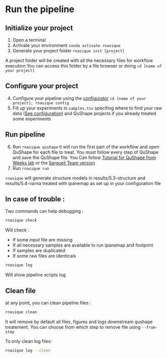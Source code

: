 # Run the pipeline


## Initialize your project

1. Open a terminal
2. Activate your environment `conda activate rnasique`
3. Generate your project folder `rnasique init [project]`

A project folder will be created with all the necessary files for workflow execution
You can access this folder by a file browser or doing `cd [name of your project]`


## Configure your project

4. Configure your pipeline using the [configurator](configuration)  `cd [name of your project]; rnasique config` 
5. Fill up your experiments in `samples.tsv` specifing where to find your raw data ([See configuration](configuration))
   and QuShape projects if you already treated some experiments

## Run pipeline

6. Run `rnasique qushape` it will run the first part of the workflow and open QuShape
   for each file to treat. You must follow every step of QuShape
   and save the QuShape file. You Can follow [Tutorial for QuShape from Weeks
   lab](QuShape_Tutorial.pdf) or the [Sargueil Team version]()
7. Run `rnasique run`

`rnasique` will generate structure models in results/5.3-structure and results/5.4-varna treated
with ipanemap as set up in your configuration file

## In case of trouble :

Two commands can help debugging :

```bash
rnasique check
```
Will check :
- If some input file are missing
- If all necessary samples are available to run ipanemap and footprint
- If samples are duplicated
- If some raw files are identicals

```bash
rnasique log
```
Will show pipeline scripts log

## Clean file

at any point, you can clean pipeline files :

```bash
rnasique clean
```

It will remove by default all files, figures and logs downstream
qushape treatement. You can choose from which step to remove
file using `--from-step`

To only clean log files:
```bash
rnasique log --clean
```

